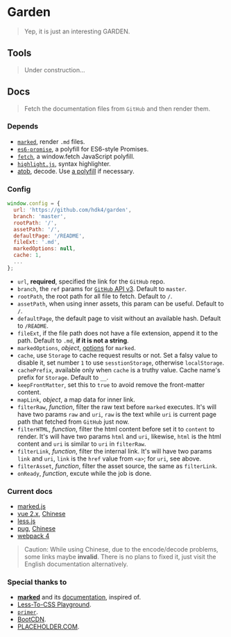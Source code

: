 # Garden

> Yep, it is just an interesting GARDEN.

## Tools

> Under construction...

## Docs

> Fetch the documentation files from `GitHub` and then render them.

### Depends

- [`marked`](https://github.com/markedjs/marked), render `.md` files.
- [`es6-promise`](https://github.com/stefanpenner/es6-promise), a polyfill for ES6-style Promises.
- [`fetch`](https://github.com/github/fetch), a window.fetch JavaScript polyfill.
- [`highlight.js`](https://github.com/highlightjs/highlight.js), syntax highlighter.
- [atob](https://developer.mozilla.org/en-US/docs/Web/API/WindowOrWorkerGlobalScope/atob), decode. Use [a polyfill](https://github.com/davidchambers/Base64.js) if necessary.

### Config

```js
window.config = {
  url: 'https://github.com/hdk4/garden',
  branch: 'master',
  rootPath: '/',
  assetPath: '/',
  defaultPage: '/README',
  fileExt: '.md',
  markedOptions: null,
  cache: 1,
  ...
};
```

- `url`, **required**, specified the link for the `GitHub` repo.
- `branch`, the `ref` params for [`GitHub` API v3](https://developer.github.com/v3/repos/contents/#get-contents). Default to `master`.
- `rootPath`, the root path for all file to fetch. Default to `/`.
- `assetPath`, when using inner assets, this param can be useful. Default to `/`.
- `defaultPage`, the default page to visit without an available hash. Default to `/README`.
- `fileExt`, if the file path does not have a file extension, append it to the path. Default to `.md`, **if it is not a string**.
- `markedOptions`, _object_, [options](https://hdk4.com/garden/docs/marked.html#/USING_ADVANCED#options) for `marked`.
- `cache`, use `Storage` to cache request results or not. Set a falsy value to disable it, set number `1` to use `sesstionStorage`, otherwise `localStorage`.
- `cachePrefix`, available only when `cache` is a truthy value. Cache name's prefix for `Storage`. Default to `__`.
- `keepFrontMatter`, set this to `true` to avoid remove the front-matter content.
- `mapLink`, _object_, a map data for inner link.
- `filterRaw`, _function_, filter the raw text before `marked` executes. It's will have two params `raw` and `uri`, `raw` is the text while `uri` is current page path that fetched from `GitHub` just now.
- `filterHTML`, _function_, filter the html content before set it to `content` to render. It's will have two params `html` and `uri`, likewise, `html` is the html content and `uri` is similar to `uri` in `filterRaw`.
- `filterLink`, _function_, filter the internal link. It's will have two params `link` and `uri`, `link` is the `href` value from `<a>`; for `uri`, see above.
- `filterAsset`, _function_, filter the asset source, the same as `filterLink`.
- `onReady`, _function_, excute while the job is done.

### Current docs

- [marked.js](https://hdk4.com/garden/docs/marked.html)
- [vue 2.x](https://hdk4.com/garden/docs/vue.html), [Chinese](https://hdk4.com/garden/docs/vue_zh.html)
- [less.js](https://hdk4.com/garden/docs/less.html)
- [pug](https://hdk4.com/garden/docs/pug.html), [Chinese](https://hdk4.com/garden/docs/pug_zh.html)
- [webpack 4](https://hdk4.com/garden/docs/webpack.html)

> Caution: While using Chinese, due to the encode/decode problems, some links maybe **invalid**. There is no plans to fixed it, just visit the English documentation alternatively.

### Special thanks to

- [**marked**](https://github.com/markedjs/marked) and its [documentation](https://marked.js.org), inspired of.
- [Less-To-CSS Playground](http://lesscss.org/less-preview/).
- [`primer`](https://github.com/primer/primer).
- [BootCDN](https://www.bootcdn.cn/).
- [PLACEHOLDER.COM](https://placeholder.com).
